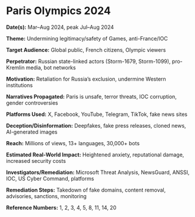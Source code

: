 # Paris Olympics 2024

**Date(s):** Mar–Aug 2024, peak Jul–Aug 2024

**Theme:** Undermining legitimacy/safety of Games, anti-France/IOC

**Target Audience:** Global public, French citizens, Olympic viewers

**Perpetrator:** Russian state-linked actors (Storm-1679, Storm-1099), pro-Kremlin media, bot networks

**Motivation:** Retaliation for Russia’s exclusion, undermine Western institutions

**Narratives Propagated:** Paris is unsafe, terror threats, IOC corruption, gender controversies

**Platforms Used:** X, Facebook, YouTube, Telegram, TikTok, fake news sites

**Deception/Disinformation:** Deepfakes, fake press releases, cloned news, AI-generated images

**Reach:** Millions of views, 13+ languages, 30,000+ bots

**Estimated Real-World Impact:** Heightened anxiety, reputational damage, increased security costs

**Investigators/Remediation:** Microsoft Threat Analysis, NewsGuard, ANSSI, IOC, US Cyber Command, platforms

**Remediation Steps:** Takedown of fake domains, content removal, advisories, sanctions, monitoring

**Reference Numbers:** 1, 2, 3, 4, 5, 8, 11, 14, 20
